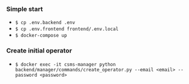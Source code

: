 ### Simple start

- ```$ cp .env.backend .env```
- ```$ cp .env.frontend frontend/.env.local```
- ```$ docker-compose up```

### Create initial operator

- ```$ docker exec -it csms-manager python backend/manager/commands/create_operator.py --email <email> --password <password>```